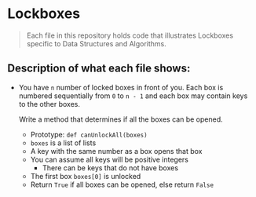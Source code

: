 # Lockboxes
> Each file in this repository holds code that illustrates Lockboxes
> specific to Data Structures and Algorithms.

## Description of what each file shows:
* You have `n` number of locked boxes in front of you. Each box is numbered sequentially from `0` to `n - 1` and each box may contain keys to the other boxes.

	Write a method that determines if all the boxes can be opened.

	- Prototype: `def canUnlockAll(boxes)`
	- `boxes` is a list of lists
	- A key with the same number as a box opens that box
	- You can assume all keys will be positive integers
		- There can be keys that do not have boxes
	- The first box `boxes[0]` is unlocked
	- Return `True` if all boxes can be opened, else return `False`
